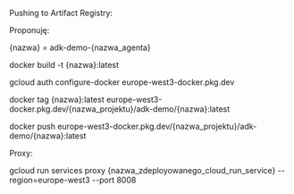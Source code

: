 Pushing to Artifact Registry:


Proponuję:

{nazwa} = adk-demo-{nazwa_agenta}




docker build -t {nazwa}:latest

gcloud auth configure-docker europe-west3-docker.pkg.dev

docker tag {nazwa}:latest europe-west3-docker.pkg.dev/{nazwa_projektu}/adk-demo/{nazwa}:latest

docker push europe-west3-docker.pkg.dev/{nazwa_projektu}/adk-demo/{nazwa}:latest




Proxy:


gcloud run services proxy {nazwa_zdeployowanego_cloud_run_service} --region=europe-west3 --port 8008
